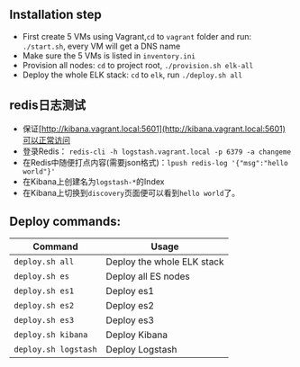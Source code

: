 ## Installation step
- First create 5 VMs using Vagrant,`cd` to `vagrant` folder and run: `./start.sh`, every VM will get a DNS name
- Make sure the 5 VMs is listed in `inventory.ini`
- Provision all nodes: `cd` to project root, `./provision.sh elk-all`
- Deploy the whole ELK stack: `cd` to `elk`, run `./deploy.sh all`

## redis日志测试
- 保证[http://kibana.vagrant.local:5601](http://kibana.vagrant.local:5601)可以正常访问
- 登录Redis： `redis-cli -h logstash.vagrant.local -p 6379 -a changeme`
- 在Redis中随便打点内容(需要json格式)：`lpush redis-log '{"msg":"hello world"}'`
- 在Kibana上创建名为`logstash-*`的Index
- 在Kibana上切换到`discovery`页面便可以看到`hello world`了。


## Deploy commands:

|Command|Usage|
| --- | --- |
|`deploy.sh all`|Deploy the whole ELK stack|
|`deploy.sh es`|Deploy all ES nodes|
|`deploy.sh es1`|Deploy es1|
|`deploy.sh es2`|Deploy es2|
|`deploy.sh es3`|Deploy es3|
|`deploy.sh kibana`|Deploy Kibana|
|`deploy.sh logstash`|Deploy Logstash|
